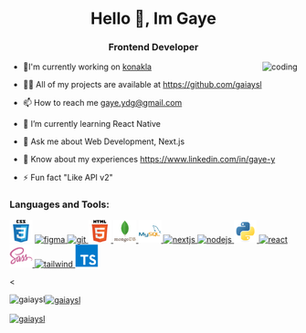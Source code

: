 

<h1 align="center">Hello 👋, Im Gaye</h1>
<h3 align="center">Frontend Developer</h3>

<img align="right" alt="coding" with="400" src="https://repository-images.githubusercontent.com/462900780/0a10af70-6cbf-46df-9071-0ff586a3b1d6"/>


- 🔭I'm currently working on [konakla](https://github.com/gaiaysl/konakla)

- 👨‍💻 All of my projects are available at https://github.com/gaiaysl

- 📫 How to reach me gaye.ydg@gmail.com
- 🌱 I’m currently learning React Native
- 💬 Ask me about Web Development, Next.js 
- 📄 Know about my experiences https://www.linkedin.com/in/gaye-y
- ⚡ Fun fact "Like API v2"



<h3 align="left">
Languages and Tools:</h3>
<p align="left">  <img src="https://raw.githubusercontent.com/devicons/devicon/master/icons/css3/css3-original-wordmark.svg " alt="css3" width="40" height="40"/> </a> <a href="https://www.figma.com/" target="_blank" rel="noreferrer"> <img src="https://www.vectorlogo.zone/logos/figma/figma-icon.svg" alt="figma" width="40" height="40"/> </a> <a href=" https://git-scm.com/" target="_blank" rel="noreferrer"> <img src="https://www.vectorlogo.zone/logos/git-scm/git-scm-icon.svg " alt="git" width="40" height="40"/> </a> <a href="https://www.w3.org/html/" target="_blank" rel="noreferrer" > <img src="https://raw.githubusercontent.com/devicons/devicon/master/icons/html5/html5-original-wordmark.svg" alt="html5" width="40" height="40"/ > </a> <a href="https://geliştirici.mozilla.org/en-US/docs/Web/JavaScript" target="_blank" rel="noreferrer"> </a> <a href="https://www.mongodb.com/" target="_blank" rel= "noreferrer"> <img src="https://raw.githubusercontent.com/devicons/devicon/master/icons/mongodb/mongodb-original-wordmark.svg" alt="mongodb" width="40" height=" 40"/> </a> <a href="https://www.mysql.com/" target="_blank" rel="noreferrer"> <img src="https://raw.githubusercontent.com/devicons/devicon/master/icons/mysql/mysql-original-wordmark.svg" alt="mysql" width="40" height="40"/> </a> <a href="https:// nextjs.org/" target="_blank" rel="noreferrer"> <img src="https://cdn.worldvectorlogo.com/logos/nextjs-2.svg" alt="nextjs" width="40" yükseklik ="40"/> </a> <a href="https://nodejs.org" target="_blank" rel="noreferrer"> <img src="https://raw.githubusercontent.com/devicons /devicon/master/icons/nodejs/nodejs-original-wordmark.svg" alt="nodejs" width="40" height="40"/> </a> <a href="https://www.python .org"target="_blank" rel="noreferrer"> <img src="https://raw.githubusercontent.com/devicons/devicon/master/icons/python/python-original.svg" alt="python" width=" 40" height="40"/> </a> <a href="https://reactjs.org/" target="_blank" rel="noreferrer"> <img src="https://raw.githubusercontent .com/devicons/devicon/master/icons/react/react-original-wordmark.svg" alt="react" width="40" height="40"/> </a> <a href="https:/ /sass-lang.com" target="_blank" rel="noreferrer"> <img src="https://raw.githubusercontent.com/devicons/devicon/master/icons/sass/sass-original.svg"alt="sass" width="40" height="40"/> </a> <a href="https://tailwindcss.com/" target="_blank" rel="noreferrer"> <img src= "https://www.vectorlogo.zone/logos/tailwindcss/tailwindcss-icon.svg" alt="tailwind" width="40" height="40"/> </a> <a href="https:/ /www.typescriptlang.org/" target="_blank" rel="noreferrer"> <img src="https://raw.githubusercontent.com/devicons/devicon/master/icons/typescript/typescript-original.svg" alt="typescript" width="40" height="40"/> </a> </p>< <a href="https://tailwindcss.com/" target="_blank" rel="noreferrer"> 

<p><img align="left" src="https://github-readme-stats.vercel.app/api/top-langs?username=gaiaysl&show_icons=true&locale=en&layout=compact" alt="gaiaysl" /> </p>

<p> <img align="center" src="https://github-readme-stats.vercel.app/api?username=gaiaysl&show_icons=true&locale=en" alt="gaiaysl" /> </p>

<p><img align="center" src="https://github-readme-streak-stats.herokuapp.com/?user=gaiaysl&" alt="gaiaysl" /></p>
